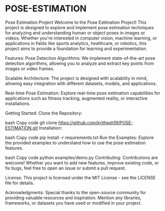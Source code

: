 # POSE-ESTIMATION
Pose Estimation Project
Welcome to the Pose Estimation Project! This project is designed to explore and implement pose estimation techniques for analyzing and understanding human or object poses in images or videos. Whether you're interested in computer vision, machine learning, or applications in fields like sports analytics, healthcare, or robotics, this project aims to provide a foundation for learning and experimentation.

Features:
Pose Detection Algorithms: We implement state-of-the-art pose detection algorithms, allowing you to analyze and extract key points from images or video frames.

Scalable Architecture: The project is designed with scalability in mind, allowing easy integration with different datasets, models, and applications.

Real-time Pose Estimation: Explore real-time pose estimation capabilities for applications such as fitness tracking, augmented reality, or interactive installations.

Getting Started:
Clone the Repository:

bash
Copy code
git clone https://github.com/krithesh19/POSE-ESTIMATION.git
Installation:

bash
Copy code
pip install -r requirements.txt
Run the Examples:
Explore the provided examples to understand how to use the pose estimation features.

bash
Copy code
python examples/demo.py
Contributing:
Contributions are welcome! Whether you want to add new features, improve existing code, or fix bugs, feel free to open an issue or submit a pull request.

License:
This project is licensed under the MIT License - see the LICENSE file for details.

Acknowledgments:
Special thanks to the open-source community for providing valuable resources and inspiration.
Mention any libraries, frameworks, or datasets you have used or modified in your project.
